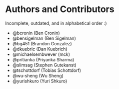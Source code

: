 # Authors and Contributors

Incomplete, outdated, and in alphabetical order :)

* @bcronin (Ben Cronin)
* @bensigelman (Ben Sigelman)
* @bg451 (Brandon Gonzalez)
* @dkuebric (Dan Kuebrich)
* @michaelsembwever (mck)
* @pritianka (Priyanka Sharma)
* @slimsag (Stephen Gutekanst)
* @tschottdorf (Tobias Schottdorf)
* @wu-sheng (Wu Sheng)
* @yurishkuro (Yuri Shkuro)
